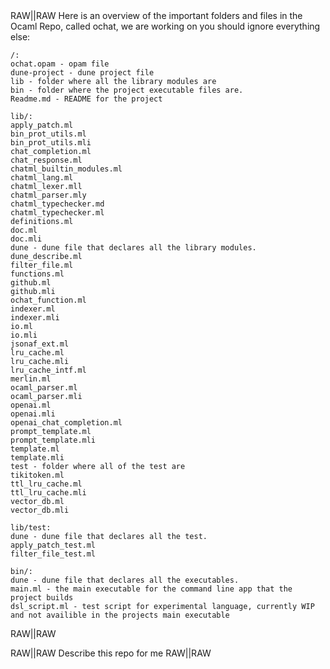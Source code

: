 <config model="o3"  max_tokens="100000" reasoning_effort="high" show_tool_call />

<tool name="apply_patch" />
<tool name="read_dir" />
<tool name="get_contents" />
<tool name="dune" command="dune" description="Use to run dune commands on on ocaml project. Dune build returns nothing if successful" />


<msg role="developer">
 <doc src="./prompt-examples/coding_assistant.txt" local/>
</msg>

<msg role="user">
RAW|<context>|RAW
Here is an overview of the important folders and files in the Ocaml Repo, called ochat, we are working on you should ignore everything else:

    /:
    ochat.opam - opam file
    dune-project - dune project file
    lib - folder where all the library modules are
    bin - folder where the project executable files are.
    Readme.md - README for the project

    lib/:
    apply_patch.ml
    bin_prot_utils.ml
    bin_prot_utils.mli
    chat_completion.ml
    chat_response.ml
    chatml_builtin_modules.ml
    chatml_lang.ml
    chatml_lexer.mll
    chatml_parser.mly
    chatml_typechecker.md
    chatml_typechecker.ml
    definitions.ml
    doc.ml
    doc.mli
    dune - dune file that declares all the library modules.
    dune_describe.ml
    filter_file.ml
    functions.ml
    github.ml
    github.mli
    ochat_function.ml
    indexer.ml
    indexer.mli
    io.ml
    io.mli
    jsonaf_ext.ml
    lru_cache.ml
    lru_cache.mli
    lru_cache_intf.ml
    merlin.ml
    ocaml_parser.ml
    ocaml_parser.mli
    openai.ml
    openai.mli
    openai_chat_completion.ml
    prompt_template.ml
    prompt_template.mli
    template.ml
    template.mli
    test - folder where all of the test are
    tikitoken.ml
    ttl_lru_cache.ml
    ttl_lru_cache.mli
    vector_db.ml
    vector_db.mli 

    lib/test:
    dune - dune file that declares all the test.
    apply_patch_test.ml
    filter_file_test.ml

    bin/:
    dune - dune file that declares all the executables.
    main.ml - the main executable for the command line app that the project builds
    dsl_script.ml - test script for experimental language, currently WIP and not availible in the projects main executable
RAW|</context>|RAW

RAW|<query>|RAW
Describe this repo for me
RAW|</query>|RAW
</msg>